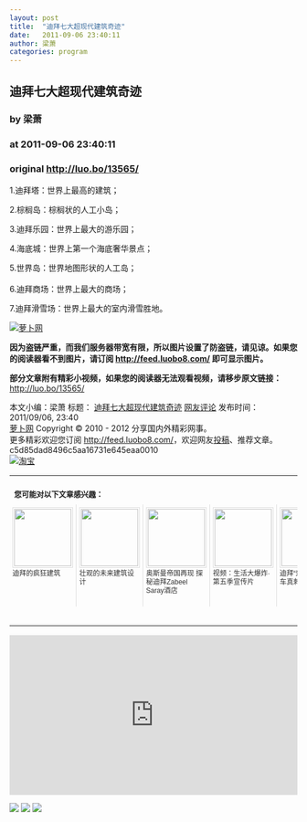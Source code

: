```yaml
---
layout: post
title:  "迪拜七大超现代建筑奇迹"
date:   2011-09-06 23:40:11
author: 梁萧
categories: program
---
```


## 迪拜七大超现代建筑奇迹
### by 梁萧
### at 2011-09-06 23:40:11
### original <http://luo.bo/13565/>

<p>1.迪拜塔：世界上最高的建筑；</p><p>2.棕榈岛：棕榈状的人工小岛；</p><p>3.迪拜乐园：世界上最大的游乐园；</p><p>4.海底城：世界上第一个海底奢华景点；</p><p>5.世界岛：世界地图形状的人工岛；<br> <span></span><br> 6.迪拜商场：世界上最大的商场；</p><p>7.迪拜滑雪场：世界上最大的室内滑雪胜地。</p><p><a title="萝卜网" href="http://dulei.si/files/2011/09/05/9f2b94c63273890bb5f590865e5ea24a.jpg"><img src="http://dulei.si/files/2011/09/05/9f2b94c63273890bb5f590865e5ea24a.jpg" alt="萝卜网" title="萝卜网" border="0"></a></p><p><strong>因为盗链严重，而我们服务器带宽有限，所以图片设置了防盗链，请见谅。如果您的阅读器看不到图片，请订阅 <a href="http://feed.luobo8.com/">http://feed.luobo8.com/</a> 即可显示图片。</strong></p><p><strong>部分文章附有精彩小视频，如果您的阅读器无法观看视频，请移步原文链接：</strong> <a href="http://luo.bo/13565/" title="迪拜七大超现代建筑奇迹">http://luo.bo/13565/</a></p> 本文小编：梁萧 标题： <a href="http://luo.bo/13565/" title="迪拜七大超现代建筑奇迹">迪拜七大超现代建筑奇迹</a> <a href="http://luo.bo/13565/#comments" title="to the comments">网友评论</a> 发布时间：2011/09/06, 23:40 <br> <a href="http://luo.bo/" title="萝卜网 - 人人都是艺术家">萝卜网</a> Copyright © 2010 - 2012 分享国内外精彩网事。<br> 更多精彩欢迎您订阅 <a href="http://feed.luobo8.com/">http://feed.luobo8.com/</a>，欢迎网友<a href="http://luo.bo/delivery/">投稿</a>、推荐文章。<br> c5d85dad8496c5aa16731e645eaa0010<br><a href="http://8.nf/1100" title="淘宝"><img src="http://dulei.si/files/2011/08/25/69cb3ea317a32c4e6143e665fdb20b14.300-250.jpg" alt="淘宝" border="0"></a><br><table cellspacing="0" cellpadding="3" border="0" style="clear:both"><tr><td colspan="5"><b><font size="-1" style="display:block!important;padding:20px 0 5px!important">您可能对以下文章感兴趣：</font></b></td></tr><tr><td width="106" valign="top" style="padding:5px!important;margin:0!important"> <a title="迪拜的疯狂建筑" style="text-decoration:none!important" href="http://app.wumii.com/ext/redirect.htm?url=http%3A%2F%2Fluo.bo%2F7159%2F&amp;from=http%3A%2F%2Fluo.bo%2F13565%2F"> <img style="margin:0!important;padding:2px!important;border:1px solid #dddddd!important;width:100px!important;height:100px!important" src="http://static.wumii.com/site_images/2011/04/27/5866026.jpg" width="100px" height="100px"><br> <font size="-1" color="#333333" style="display:block!important;line-height:15px!important;width:106px!important;font:12px/15px arial!important;height:60px!important;margin:3px 0 0 0!important;padding:0!important;overflow:hidden!important">迪拜的疯狂建筑</font> </a></td><td width="106" valign="top" style="padding:5px!important;margin:0!important;border-left:1px solid #dddddd!important"> <a title="壮观的未来建筑设计" style="text-decoration:none!important" href="http://app.wumii.com/ext/redirect.htm?url=http%3A%2F%2Fluo.bo%2F13180%2F&amp;from=http%3A%2F%2Fluo.bo%2F13565%2F"> <img style="margin:0!important;padding:2px!important;border:1px solid #dddddd!important;width:100px!important;height:100px!important" src="http://static.wumii.com/site_images/2011/08/29/26143648.jpg" width="100px" height="100px"><br> <font size="-1" color="#333333" style="display:block!important;line-height:15px!important;width:106px!important;font:12px/15px arial!important;height:60px!important;margin:3px 0 0 0!important;padding:0!important;overflow:hidden!important">壮观的未来建筑设计</font> </a></td><td width="106" valign="top" style="padding:5px!important;margin:0!important;border-left:1px solid #dddddd!important"> <a title="奥斯曼帝国再现 探秘迪拜Zabeel Saray酒店" style="text-decoration:none!important" href="http://app.wumii.com/ext/redirect.htm?url=http%3A%2F%2Fluo.bo%2F12784%2F&amp;from=http%3A%2F%2Fluo.bo%2F13565%2F"> <img style="margin:0!important;padding:2px!important;border:1px solid #dddddd!important;width:100px!important;height:100px!important" src="http://static.wumii.com/site_images/2011/08/20/23711981.jpg" width="100px" height="100px"><br> <font size="-1" color="#333333" style="display:block!important;line-height:15px!important;width:106px!important;font:12px/15px arial!important;height:60px!important;margin:3px 0 0 0!important;padding:0!important;overflow:hidden!important">奥斯曼帝国再现 探秘迪拜Zabeel Saray酒店</font> </a></td><td width="106" valign="top" style="padding:5px!important;margin:0!important;border-left:1px solid #dddddd!important"> <a title="视频：生活大爆炸·第五季宣传片" style="text-decoration:none!important" href="http://app.wumii.com/ext/redirect.htm?url=http%3A%2F%2Fluo.bo%2F13598%2F&amp;from=http%3A%2F%2Fluo.bo%2F13565%2F"> <img style="margin:0!important;padding:2px!important;border:1px solid #dddddd!important;width:100px!important;height:100px!important" src="http://static.wumii.com/site_images/2011/09/06/28656544.jpg" width="100px" height="100px"><br> <font size="-1" color="#333333" style="display:block!important;line-height:15px!important;width:106px!important;font:12px/15px arial!important;height:60px!important;margin:3px 0 0 0!important;padding:0!important;overflow:hidden!important">视频：生活大爆炸·第五季宣传片</font> </a></td><td width="106" valign="top" style="padding:5px!important;margin:0!important;border-left:1px solid #dddddd!important"> <a title="迪拜“郊区”实拍 豪车真刺眼" style="text-decoration:none!important" href="http://app.wumii.com/ext/redirect.htm?url=http%3A%2F%2Fluo.bo%2F3902%2F&amp;from=http%3A%2F%2Fluo.bo%2F13565%2F"> <img style="margin:0!important;padding:2px!important;border:1px solid #dddddd!important;width:100px!important;height:100px!important" src="http://static.wumii.com/site_images/2010/12/29/1641243.jpg" width="100px" height="100px"><br> <font size="-1" color="#333333" style="display:block!important;line-height:15px!important;width:106px!important;font:12px/15px arial!important;height:60px!important;margin:3px 0 0 0!important;padding:0!important;overflow:hidden!important">迪拜“郊区”实拍 豪车真刺眼</font> </a></td></tr><tr><td colspan="5" align="right"> <a style="text-decoration:none!important" href="http://www.wumii.com/widget/relatedItems.htm" title="无觅相关文章插件"> <font size="-1" color="#bbbbbb" style="display:block!important;font-family:arial!important;padding:5px 0!important;font-size:12px!important;color:#bbb!important">无觅</font> </a></td></tr></table><p><iframe src="http://feedads.g.doubleclick.net/~ah/f/7sv1ooo89v8jfelhdjk8plpa64/300/250?ca=1&amp;fh=280#http%3A%2F%2Fluo.bo%2F13565%2F" width="100%" height="280" frameborder="0" scrolling="no" marginwidth="0" marginheight="0"></iframe></p><div>
<a href="http://feeds.feedburner.com/~ff/tamd?a=QmejJ73oqMQ:4NSAqASCHbU:yIl2AUoC8zA"><img src="http://feeds.feedburner.com/~ff/tamd?d=yIl2AUoC8zA" border="0"></a> <a href="http://feeds.feedburner.com/~ff/tamd?a=QmejJ73oqMQ:4NSAqASCHbU:qj6IDK7rITs"><img src="http://feeds.feedburner.com/~ff/tamd?d=qj6IDK7rITs" border="0"></a> <a href="http://feeds.feedburner.com/~ff/tamd?a=QmejJ73oqMQ:4NSAqASCHbU:-BTjWOF_DHI"><img src="http://feeds.feedburner.com/~ff/tamd?i=QmejJ73oqMQ:4NSAqASCHbU:-BTjWOF_DHI" border="0"></a>
</div>
